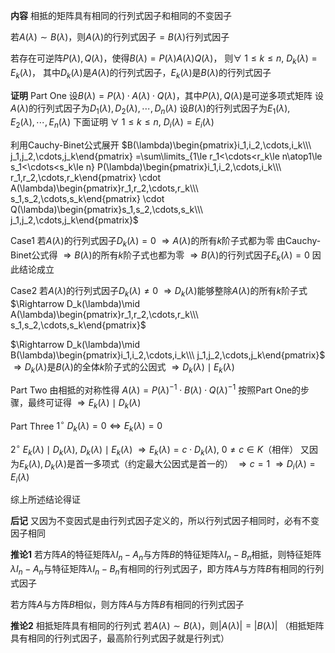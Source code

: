 **内容**
相抵的矩阵具有相同的行列式因子和相同的不变因子

若$A(\lambda)\sim B(\lambda)$，则$A(\lambda)$的行列式因子$=B(\lambda)$行列式因子

若存在可逆阵$P(\lambda), Q(\lambda)$，使得$B(\lambda)=P(\lambda)A(\lambda)Q(\lambda)$，
则$\forall\ 1\le k\le n,\ D_k(\lambda)=E_k(\lambda)$，
其中$D_k(\lambda)$是$A(\lambda)$的行列式因子，$E_k(\lambda)$是$B(\lambda)$的行列式因子

**证明**
Part One
设$B(\lambda)=P(\lambda)\cdot A(\lambda)\cdot Q(\lambda)$，其中$P(\lambda),Q(\lambda)$是可逆多项式矩阵
设$A(\lambda)$的行列式因子为$D_1(\lambda),D_2(\lambda),\cdots,D_n(\lambda)$
设$B(\lambda)$的行列式因子为$E_1(\lambda),E_2(\lambda),\cdots,E_n(\lambda)$
下面证明 $\forall\ 1\le k\le n,\ D_i(\lambda)=E_i(\lambda)$

利用Cauchy-Binet公式展开
$B(\lambda)\begin{pmatrix}i_1,i_2,\cdots,i_k\\\ j_1,j_2,\cdots,j_k\end{pmatrix}
=\sum\limits_{1\le r_1<\cdots<r_k\le n\atop1\le s_1<\cdots<s_k\le n}
P(\lambda)\begin{pmatrix}i_1,i_2,\cdots,i_k\\\ r_1,r_2,\cdots,r_k\end{pmatrix}
\cdot A(\lambda)\begin{pmatrix}r_1,r_2,\cdots,r_k\\\ s_1,s_2,\cdots,s_k\end{pmatrix}
\cdot Q(\lambda)\begin{pmatrix}s_1,s_2,\cdots,s_k\\\ j_1,j_2,\cdots,j_k\end{pmatrix}$

Case1
若$A(\lambda)$的行列式因子$D_k(\lambda)=0$
$\Rightarrow A(\lambda)$的所有$k$阶子式都为零
由Cauchy-Binet公式得
$\Rightarrow B(\lambda)$的所有$k$阶子式也都为零
$\Rightarrow B(\lambda)$的行列式因子$E_k(\lambda)=0$
因此结论成立

Case2
若$A(\lambda)$的行列式因子$D_k(\lambda)\neq0$
$\Rightarrow D_k(\lambda)$能够整除$A(\lambda)$的所有$k$阶子式
$\Rightarrow D_k(\lambda)\mid A(\lambda)\begin{pmatrix}r_1,r_2,\cdots,r_k\\\ s_1,s_2,\cdots,s_k\end{pmatrix}$

$\Rightarrow D_k(\lambda)\mid B(\lambda)\begin{pmatrix}i_1,i_2,\cdots,i_k\\\ j_1,j_2,\cdots,j_k\end{pmatrix}$
$\Rightarrow D_k(\lambda)$是$B(\lambda)$的全体$k$阶子式的公因式
$\Rightarrow D_k(\lambda)\mid E_k(\lambda)$

Part Two
由相抵的对称性得
$A(\lambda)=P(\lambda)^{-1}\cdot B(\lambda)\cdot Q(\lambda)^{-1}$
按照Part One的步骤，最终可证得
$\Rightarrow E_k(\lambda)\mid D_k(\lambda)$

Part Three
$1^\circ\ D_k(\lambda)=0\Leftrightarrow E_k(\lambda)=0$

$2^\circ\ E_k(\lambda)\mid D_k(\lambda),\ D_k(\lambda)\mid E_k(\lambda)$
$\Rightarrow E_k(\lambda)=c\cdot D_k(\lambda),\ 0\neq c\in K$（相伴）
又因为$E_k(\lambda),D_k(\lambda)$是首一多项式（约定最大公因式是首一的）
$\Rightarrow c=1$
$\Rightarrow D_i(\lambda)=E_i(\lambda)$

综上所述结论得证

**后记**
又因为不变因式是由行列式因子定义的，所以行列式因子相同时，必有不变因子相同

**推论1**
若方阵$A$的特征矩阵$\lambda I_n-A_n$与方阵$B$的特征矩阵$\lambda I_n-B_n$相抵，则特征矩阵$\lambda I_n-A_n$与特征矩阵$\lambda I_n-B_n$有相同的行列式因子，即方阵$A$与方阵$B$有相同的行列式因子

若方阵$A$与方阵$B$相似，则方阵$A$与方阵$B$有相同的行列式因子

**推论2**
相抵矩阵具有相同的行列式
若$A(\lambda)\sim B(\lambda)$，则$|A(\lambda)|=|B(\lambda)|$
（相抵矩阵具有相同的行列式因子，最高阶行列式因子就是行列式）